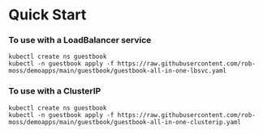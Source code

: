 # Quick Start

### To use with a LoadBalancer service
```
kubectl create ns guestbook
kubectl -n guestbook apply -f https://raw.githubusercontent.com/rob-moss/demoapps/main/guestbook/guestbook-all-in-one-lbsvc.yaml
```

### To use with a ClusterIP
```
kubectl create ns guestbook
kubectl -n guestbook apply -f https://raw.githubusercontent.com/rob-moss/demoapps/main/guestbook/guestbook-all-in-one-clusterip.yaml
```
